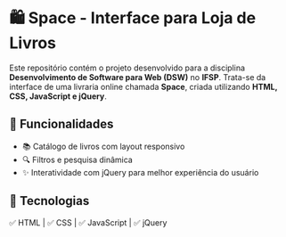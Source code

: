 # 🛍️ Space - Interface para Loja de Livros  

Este repositório contém o projeto desenvolvido para a disciplina **Desenvolvimento de Software para Web (DSW)** no **IFSP**. Trata-se da interface de uma livraria online chamada **Space**, criada utilizando **HTML, CSS, JavaScript e jQuery**.  

## 📌 Funcionalidades  
- 📚 Catálogo de livros com layout responsivo  
- 🔍 Filtros e pesquisa dinâmica  
- ✨ Interatividade com jQuery para melhor experiência do usuário  

## 📢 Tecnologias  
✅ HTML | ✅ CSS | ✅ JavaScript | ✅ jQuery  
